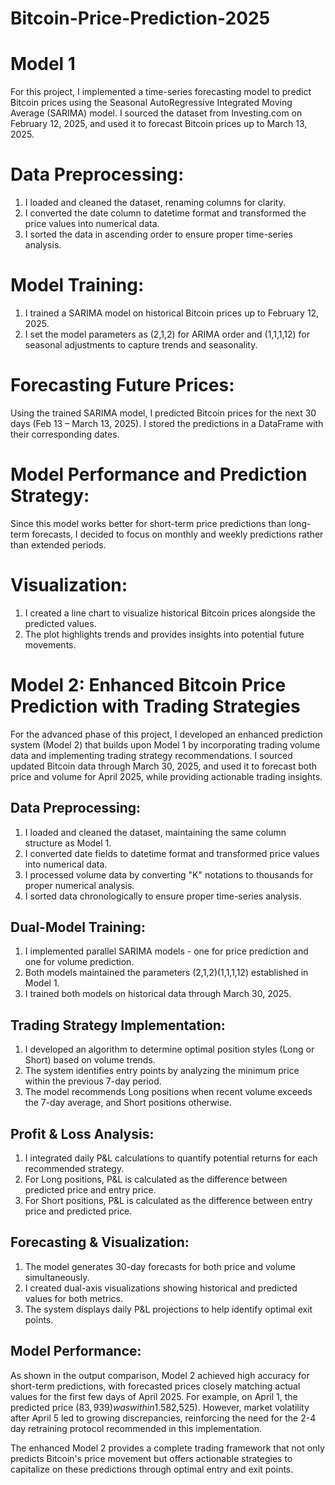 # Bitcoin-Price-Prediction-2025 

# Model 1
For this project, I implemented a time-series forecasting model to predict Bitcoin prices using the Seasonal AutoRegressive Integrated Moving Average (SARIMA) model. I sourced the dataset from Investing.com on February 12, 2025, and used it to forecast Bitcoin prices up to March 13, 2025.

# Data Preprocessing:
1. I loaded and cleaned the dataset, renaming columns for clarity.
2. I converted the date column to datetime format and transformed the price values into numerical data.
3. I sorted the data in ascending order to ensure proper time-series analysis.
   
# Model Training:
1. I trained a SARIMA model on historical Bitcoin prices up to February 12, 2025.
2. I set the model parameters as (2,1,2) for ARIMA order and (1,1,1,12) for seasonal adjustments to capture trends and seasonality.
   
# Forecasting Future Prices:
Using the trained SARIMA model, I predicted Bitcoin prices for the next 30 days (Feb 13 – March 13, 2025). I stored the predictions in a DataFrame with their corresponding dates.

# Model Performance and Prediction Strategy:
Since this model works better for short-term price predictions than long-term forecasts, I decided to focus on monthly and weekly predictions rather than extended periods.

# Visualization:
1. I created a line chart to visualize historical Bitcoin prices alongside the predicted values.
2. The plot highlights trends and provides insights into potential future movements.

# Model 2: Enhanced Bitcoin Price Prediction with Trading Strategies

For the advanced phase of this project, I developed an enhanced prediction system (Model 2) that builds upon Model 1 by incorporating trading volume data and implementing trading strategy recommendations. I sourced updated Bitcoin data through March 30, 2025, and used it to forecast both price and volume for April 2025, while providing actionable trading insights.

## Data Preprocessing:
1. I loaded and cleaned the dataset, maintaining the same column structure as Model 1.
2. I converted date fields to datetime format and transformed price values into numerical data.
3. I processed volume data by converting "K" notations to thousands for proper numerical analysis.
4. I sorted data chronologically to ensure proper time-series analysis.

## Dual-Model Training:
1. I implemented parallel SARIMA models - one for price prediction and one for volume prediction.
2. Both models maintained the parameters (2,1,2)(1,1,1,12) established in Model 1.
3. I trained both models on historical data through March 30, 2025.

## Trading Strategy Implementation:
1. I developed an algorithm to determine optimal position styles (Long or Short) based on volume trends.
2. The system identifies entry points by analyzing the minimum price within the previous 7-day period.
3. The model recommends Long positions when recent volume exceeds the 7-day average, and Short positions otherwise.

## Profit & Loss Analysis:
1. I integrated daily P&L calculations to quantify potential returns for each recommended strategy.
2. For Long positions, P&L is calculated as the difference between predicted price and entry price.
3. For Short positions, P&L is calculated as the difference between entry price and predicted price.

## Forecasting & Visualization:
1. The model generates 30-day forecasts for both price and volume simultaneously.
2. I created dual-axis visualizations showing historical and predicted values for both metrics.
3. The system displays daily P&L projections to help identify optimal exit points.

## Model Performance:
As shown in the output comparison, Model 2 achieved high accuracy for short-term predictions, with forecasted prices closely matching actual values for the first few days of April 2025. For example, on April 1, the predicted price ($83,939) was within 1.5% of the actual price ($82,525). However, market volatility after April 5 led to growing discrepancies, reinforcing the need for the 2-4 day retraining protocol recommended in this implementation.

The enhanced Model 2 provides a complete trading framework that not only predicts Bitcoin's price movement but offers actionable strategies to capitalize on these predictions through optimal entry and exit points.


